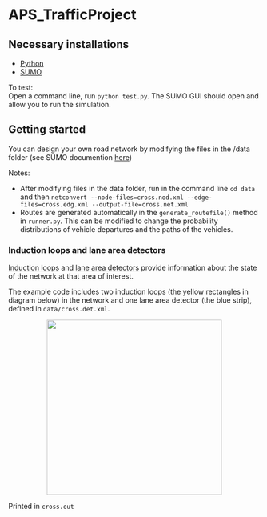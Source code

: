 # APS_TrafficProject

## Necessary installations
- [Python](https://www.python.org/downloads/)
- [SUMO](http://sumo.dlr.de/wiki/Installing)

To test:  
Open a command line, run `python test.py`. The SUMO GUI should open and allow you to run the simulation.

## Getting started

You can design your own road network by modifying the files in the /data folder (see SUMO documention [here](http://sumo.dlr.de/wiki/Tutorials/Hello_Sumo))

Notes:
- After modifying files in the data folder, run in the command line `cd data` and then `netconvert --node-files=cross.nod.xml --edge-files=cross.edg.xml --output-file=cross.net.xml`
- Routes are generated automatically in the `generate_routefile()` method in `runner.py`. This can be modified to change the probability distributions of vehicle departures and the paths of the vehicles.

### Induction loops and lane area detectors
[Induction loops](http://sumo.dlr.de/wiki/Simulation/Output/Induction_Loops_Detectors_(E1)) and [lane area detectors](http://sumo.dlr.de/wiki/Simulation/Output/Lanearea_Detectors_(E2)) provide information about the state of the network at that area of interest. 

The example code includes two induction loops (the yellow rectangles in diagram below) in the network and one lane area detector (the blue strip), defined in `data/cross.det.xml`.

<center><img src="https://i.imgur.com/Pw2JoYR.png" width="350" height="350" /></center>

Printed in `cross.out`
